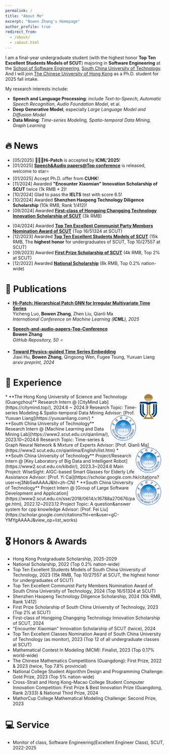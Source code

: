 ```yaml
---
permalink: /
title: "About Me"
excerpt: "Bowen Zhang's Homepage"
author_profile: true
redirect_from: 
  - /about/
  - /about.html
---
```


I am a final-year undergraduate student (with the highest honor **Top Ten Excellent Students Models of SCUT**) majoring in **Software Engineering** at the [School of Software Engineering](https://www2.scut.edu.cn/sse/), [South China University of Technology](https://www.scut.edu.cn/). And I will join [The Chinese University of Hong Kong](https://www.cuhk.edu.hk/english/index.html#) as a Ph.D. student for 2025 fall intake.
<!-- 
  这是多行注释，
  可以写多行内容，
  也不会显示。
-->
<!--I was grateful to join three research groups as a research intern. To be specific, I was a research intern in [CityMind Lab](https://citymind.top/) at [HKUST(GZ)](https://www.hkust-gz.edu.cn/), advised by [Prof. Yuxuan Liang](https://yuxuanliang.com/). I joined [Machine Learning and Data Mining Lab](https://www2.scut.edu.cn/qianlima/) at [SCUT](https://www.scut.edu.cn/), advised by [Prof. Qianli Ma](https://www2.scut.edu.cn/qianlima/English/list.htm). And I joined [Key Laboratory of Big Data and Intelligent Robot](https://www2.scut.edu.cn/klbdir/) at [SCUT](https://www.scut.edu.cn/), advised by [Prof. Yi Cai](https://scholar.google.com.hk/citations?user=ej3Nb5wAAAAJ&hl=zh-CN).
-->

My research interests include:
- **Speech and Language Processing**: include *Text-to-Speech, Automatic Speech Recognition, Audio Foundation Model*, et al.
- **Deep Generative Model**, especially *Large Language Model and Diffusion Model*
- **Data Mining**: *Time-series Modeling, Spatio-temporal Data Mining, Graph Learning*

# 🔥 News
+ [05/2025] 🎉🎉🎉**Hi-Patch** is accepted by **ICML'2025**!
+ [01/2025] **[Speech&Audio papers@Top conference](https://github.com/01Zhangbw/Speech-and-audio-papers-Top-Conference)** is released, welcome to star⭐
+ [01/2025] Accept Ph.D. offer from **CUHK**!
+ [11/2024] Awarded **"Encounter Xiaomian" Innovation Scholarship of SCUT** twice (1k RMB * 2)!
+ [10/2024] Glad to pass the **IELTS** test with score 6.5!
+ [10/2024] Awarded **Shenzhen Haopeng Technology Diligence Scholarship** (10k RMB, Rank 1/412)!
+ [09/2024] Awarded **[First-class of Hongping Changqing Technology Innovation Scholarship of SCUT](https://www2.scut.edu.cn/_upload/article/files/95/21/192f9fa84a9dbbabe5641a8c1304/4df3c38b-e435-4d9a-b480-af5893d93b2c.pdf)** (3k RMB)
- [04/2024] Awarded **[Top Ten Excellent Communist Party Members Nomination Award of SCUT](https://mp.weixin.qq.com/s/AXQzvTPrwo7ziBO1-_E-jw)** (Top 16/51324 at SCUT)
- [12/2023] Awarded **[Top Ten Excellent Students Models of SCUT](https://news.scut.edu.cn/2023/1129/c160a47957/page.htm)** (15k RMB, The **highest honor** for undergraduates of SCUT, Top 10/27557 at SCUT)
- [09/2023] Awarded **[First Prize Scholarship of SCUT](https://01Zhangbw.github.io/images/First_Prize.pdf)** (4k RMB, Top 2% at SCUT)
- [12/2022] Awarded **[National Scholarship](http://www.moe.gov.cn/jyb_xxgk/s5743/s5744/A05/202212/t20221227_1036671.html)** (8k RMB, Top 0.2% nation-wide)

# 📕 Publications
+ **[Hi-Patch: Hierarchical Patch GNN for Irregular Multivariate Time Series](https://icml.cc/virtual/2025/poster/44115)**     
  Yicheng Luo, **Bowen Zhang**, Zhen Liu, Qianli Ma         
  *International Conference on Machine Learning (**ICML**), 2025*
  
+ **[Speech-and-audio-papers-Top-Conference](https://github.com/01Zhangbw/Speech-and-audio-papers-Top-Conference)**         
  **Bowen Zhang**         
  *GitHub Repository, 50 ⭐*
  
+ **[Toward Physics-guided Time Series Embedding](https://arxiv.org/abs/2410.06651)**   
Jiaxi Hu, **Bowen Zhang**, Qingsong Wen, Fugee Tsung, Yuxuan Liang         
*arxiv preprint, 2024*

# 🚶 Experience
<img src="images/../../images/logos/HKUST.svg.png" alt="HKUST" style="float: right; margin-right: 20px; ; width: 60px; height: 80px;" />
* **The Hong Kong University of Science and Technology (Guangzhou)**            
Research Intern @ [CityMind Lab](https://citymind.top/), 2024.6 ~ 2024.9  
Research Topic: Time-series Modeling & Spatio-temporal Data Mining      
Advisor: [Prof. Yuxuan Liang](https://yuxuanliang.com/)  

<img src="images/../../images/logos/SCUT.png" alt="SCUT" style="float: right; margin-right: 10px; ; width: 80px; height: 80px;" />
* **South China University of Technology**            
Research Intern @ [Machine Learning and Data Mining Lab](https://www2.scut.edu.cn/qianlima/), 2023.10~2024.6   
Research Topic: Time-series & Graph Neural Network & Mixture of Experts
Advisor: [Prof. Qianli Ma](https://www2.scut.edu.cn/qianlima/English/list.htm)       

<img src="images/../../images/logos/SCUT.png" alt="SCUT" style="float: right; margin-right: 10px; ; width: 80px; height: 80px;" />
* **South China University of Technology**            
Project/Research Intern @ [Key Laboratory of Big Data and Intelligent Robot](https://www2.scut.edu.cn/klbdir/), 2023.3~2024.6   
Main Project: WiseSight: AIGC-based Smart Glasses for Elderly Life Assistance   
Advisor: [Prof. Yi Cai](https://scholar.google.com.hk/citations?user=ej3Nb5wAAAAJ&hl=zh-CN)  

<img src="images/../../images/logos/SCUT.png" alt="SCUT" style="float: right; margin-right: 10px; ; width: 80px; height: 80px;" />
* **South China University of Technology**            
Project Intern @ [Group of Large Software Development and Application](https://www2.scut.edu.cn/sse/2018/0614/c16788a270676/page.htm), 2022.12~2023.12   
Project Topic: A question&answer system for cpp knowledge  
Advisor: [Prof. Fei Liu](https://scholar.google.com/citations?hl=en&user=gC-YMYgAAAAJ&view_op=list_works)  

# 🎖 Honors & Awards
* Hong Kong Postgraduate Scholarship, 2025-2029
* National Scholarship, 2022 (Top 0.2% nation-wide)
* Top Ten Excellent Students Models of South China University of Technology, 2023 (15k RMB, Top 10/27557 at SCUT, the highest honor for undergraduates of SCUT)
* Top Ten Excellent Communist Party Members Nomination Award of South China University of Technology, 2024 (Top 16/51324 at SCUT)
* Shenzhen Haopeng Technology Diligence Scholarship, 2024 (10k RMB, Rank 1/412)
* First Prize Scholarship of South China University of Technology, 2023 (Top 2% at SCUT)
* First-class of Hongping Changqing Technology Innovation Scholarship of SCUT, 2024
* "Encounter Xiaomian" Innovation Scholarship of SCUT (twice), 2024
* Top Ten Excellent Classes Nomination Award of South China University of Technology (as monitor), 2023 (Top 12 of all undergraduate classes at SCUT)
* Mathematical Contest In Modeling (MCM): Finalist, 2023 (Top 0.17% world-wide)
* The Chinese Mathematics Competitions (Guangdong): First Prize, 2022 & 2023 (twice, Top 7.8% provincial)
* National College Student Algorithm Design and Programming Challenge: Gold Prize, 2023 (Top 5% nation-wide)
* Cross-Strait and Hong Kong-Macao College Student Computer Innovation Competition: First Prize & Best Innovation Prize (Guangdong, Rank 2/333) & National Third Prize, 2024
* MathorCup College Mathematical Modeling Challenge: Second Prize, 2023 

# 💻 Service
* Monitor of class, Software Engineering(Excellent Engineer Class), SCUT, 2022-2025